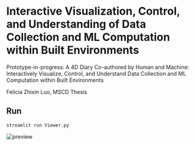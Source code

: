 # Interactive Visualization, Control, and Understanding of Data Collection and ML Computation within Built Environments 
Prototype-in-progress: A 4D Diary Co-authored by Human and Machine: Interactively Visualize, Control, and Understand Data Collection and ML Computation within Built Environments
  
Felicia Zhixin Luo, MSCD Thesis


## Run
```
streamlit run Viewer.py
```
![preview](preview.png)
